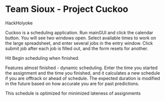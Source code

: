 # Team Sioux - Project Cuckoo
HackHolyoke

Cuckoo is a scheduling application. Run mainGUI and click the calendar button. You will see two windows open.
Select available times to work on the large spreadsheet, and enter several jobs in the entry window. Click submit job after each job is filled out, and the form resets for another.

Hit Begin scheduling when finished.

Features almost finished - dynamic scheduling. Enter the time you started the assignment and the time you finished, and it calculates a new schedule if you are offtrack or ahead of schedule. The expected duration is modified in the future based on how accurate you are for past predictions.


This schedule is optimized for minimized lateness of assignments


